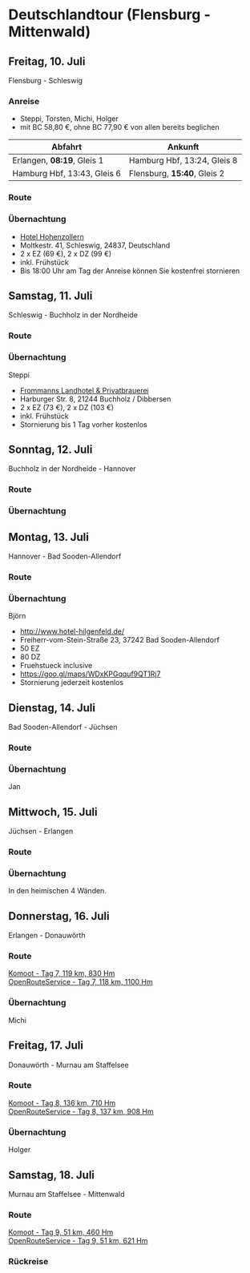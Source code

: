 # Deutschlandtour (Flensburg - Mittenwald)

## Freitag, 10. Juli

Flensburg - Schleswig

### Anreise

 - Steppi, Torsten, Michi, Holger
 - mit BC 58,80 €, ohne BC 77,90 € von allen bereits beglichen

| Abfahrt | Ankunft |
| ------- | ------- |
| Erlangen, **08:19**, Gleis 1 | Hamburg Hbf, 13:24, Gleis 8 |
| Hamburg Hbf, 13:43, Gleis 6 | Flensburg, **15:40**, Gleis 2 |

### Route

### Übernachtung

- [Hotel Hohenzollern](https://www.hotel-hohenzollern.de)
- Moltkestr. 41, Schleswig, 24837, Deutschland 
- 2 x EZ (69 €), 2 x DZ (99 €)
- inkl. Frühstück
- Bis 18:00 Uhr am Tag der Anreise können Sie kostenfrei stornieren

## Samstag, 11. Juli

Schleswig - Buchholz in der Nordheide

### Route

### Übernachtung

Steppi

- [Frommanns Landhotel & Privatbrauerei](https://www.hotelfrommann.de/)
- Harburger Str. 8, 21244 Buchholz / Dibbersen
- 2 x EZ (73 €), 2 x DZ (103 €)
- inkl. Frühstück
- Stornierung bis 1 Tag vorher kostenlos

## Sonntag, 12. Juli

Buchholz in der Nordheide - Hannover

### Route

### Übernachtung

## Montag, 13. Juli

Hannover - Bad Sooden-Allendorf

### Route

### Übernachtung

Björn
 - http://www.hotel-hilgenfeld.de/
 - Freiherr-vom-Stein-Straße 23, 37242 Bad Sooden-Allendorf
 - 50 EZ
 - 80 DZ
 - Fruehstueck inclusive
 - https://goo.gl/maps/WDxKPGqquf9QT1Rj7
 - Stornierung jederzeit kostenlos


## Dienstag, 14. Juli

Bad Sooden-Allendorf - Jüchsen

### Route

### Übernachtung

Jan

## Mittwoch, 15. Juli

Jüchsen - Erlangen

### Route

### Übernachtung

In den heimischen 4 Wänden.

## Donnerstag, 16. Juli

Erlangen - Donauwörth

### Route

[Komoot - Tag 7, 119 km, 830 Hm](https://www.komoot.de/plan/tour/d09AvR_fgCoINc=FyoABJ5IN3P-ZB2c0dYy4Oa4cx2O_35QDtqJ3SCA/@48.7693148,10.9368896,11z)  
[OpenRouteService - Tag 7, 118 km, 1100 Hm](https://bit.ly/2SXh6AM)

### Übernachtung

Michi

## Freitag, 17. Juli

Donauwörth - Murnau am Staffelsee

### Route

[Komoot - Tag 8, 136 km, 710 Hm](https://www.komoot.de/plan/tour/d09AudekwCkgeY=FyoABJtle4sYXp7qhZ0jIf_jSREAG_P4ymKj1f2EORDi38IYOveKqR-ae3rInK17MUIA/@48.2063713,11.8048096,9z)  
[OpenRouteService - Tag 8, 137 km, 908 Hm](https://bit.ly/3dIJw9P)

### Übernachtung

Holger

## Samstag, 18. Juli

Murnau am Staffelsee - Mittenwald

### Route

[Komoot - Tag 9, 51 km, 460 Hm](https://www.komoot.de/plan/tour/d09AteItwCq6mU=FzmABP_0r_diQAEn_Hk6R6q9SBAYj-rnCmTy0q7H-2OKJmA=/@47.5515062,11.4154816,11z)  
[OpenRouteService - Tag 9, 51 km, 621 Hm](https://bit.ly/2YVtcym)

### Rückreise


